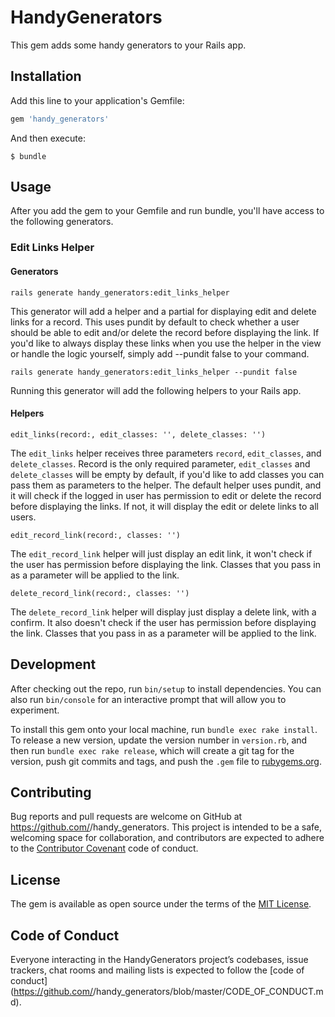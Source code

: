 # HandyGenerators

This gem adds some handy generators to your Rails app. 

## Installation

Add this line to your application's Gemfile:

```ruby
gem 'handy_generators'
```

And then execute:

    $ bundle

## Usage

After you add the gem to your Gemfile and run bundle, you'll have access to the following generators.

### Edit Links Helper

#### Generators

```
rails generate handy_generators:edit_links_helper
```

This generator will add a helper and a partial for displaying edit and
delete links for a record. This uses pundit by default to check
whether a user should be able to edit and/or delete the record before
displaying the link. If you'd like to always display these links when
you use the helper in the view or handle the logic yourself, simply
add --pundit false to your command.

```
rails generate handy_generators:edit_links_helper --pundit false
```

Running this generator will add the following helpers to your Rails app.

#### Helpers

`edit_links(record:, edit_classes: '', delete_classes: '')`

The `edit_links` helper receives three parameters `record`, `edit_classes`, and `delete_classes`. Record is the only required parameter, `edit_classes` and `delete_classes` will be empty by default, if you'd like to add classes you can pass them as parameters to the helper. The default helper uses pundit, and it will check if the logged in user has permission to edit or delete the record before displaying the links. If not, it will display the edit or delete links to all users.

`edit_record_link(record:, classes: '')`

The `edit_record_link` helper will just display an edit link, it won't check if the user has permission before displaying the link. Classes that you pass in as a parameter will be applied to the link.

`delete_record_link(record:, classes: '')`

The `delete_record_link` helper will display just display a delete link, with a confirm. It also doesn't check if the user has permission before displaying the link. Classes that you pass in as a parameter will be applied to the link.

## Development

After checking out the repo, run `bin/setup` to install dependencies. You can also run `bin/console` for an interactive prompt that will allow you to experiment.

To install this gem onto your local machine, run `bundle exec rake install`. To release a new version, update the version number in `version.rb`, and then run `bundle exec rake release`, which will create a git tag for the version, push git commits and tags, and push the `.gem` file to [rubygems.org](https://rubygems.org).

## Contributing

Bug reports and pull requests are welcome on GitHub at https://github.com/<github username>/handy_generators. This project is intended to be a safe, welcoming space for collaboration, and contributors are expected to adhere to the [Contributor Covenant](http://contributor-covenant.org) code of conduct.

## License

The gem is available as open source under the terms of the [MIT License](https://opensource.org/licenses/MIT).

## Code of Conduct

Everyone interacting in the HandyGenerators project’s codebases, issue trackers, chat rooms and mailing lists is expected to follow the [code of conduct](https://github.com/<github username>/handy_generators/blob/master/CODE_OF_CONDUCT.md).
